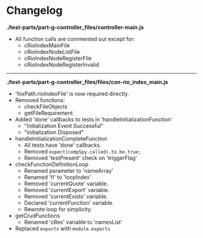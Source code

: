 # Changelog

**./test-parts/part-g-controller_files/controller-main.js**
* All function calls are commented out except for:
	* cRioIndexMainFile
	* cRioIndexNodeListFile
	* cRioIndexNodeRegisterFile
	* cRioIndexNodeRegisterInvalid

---

**./test-parts/part-g-controller_files/files/con-rio_index_main.js**
* 'foxPath.rioIndexFile' is now required directly.
* Removed functions:
	* checkFileObjects
	* getFileRequirement
* Added 'done' callbacks to tests in 'handleInitializationFunction'
	* "Initialization Event Successful"
	* "Initialization Disposed"
* handleInitializationCompleteFunction
	* All tests have 'done' callbacks.
	* Removed `expect(compSpy.called).to.be.true;`
	* Removed 'testPresent' check on 'triggerFlag'
* checkFunctionDefinitionLoop
	* Renamed parameter to 'nameArray'
	* Renamed 'fi' to 'loopIndex'
	* Removed 'currentQuote' variable.
	* Removed 'currentExport' variable.
	* Removed 'currentExists' variable.
	* Declared 'currentFunction' variable.
	* Rewrote loop for simplicity.
* getCrudFunctions
	* Renamed 'cRes' variable to 'namesList'
* Replaced `exports` with `module.exports`
